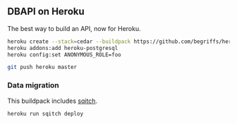## DBAPI on Heroku

The best way to build an API, now for Heroku.

```sh
heroku create --stack=cedar --buildpack https://github.com/begriffs/heroku-dbapi.git
heroku addons:add heroku-postgresql
heroku config:set ANONYMOUS_ROLE=foo

git push heroku master
```

### Data migration

This buildpack includes [sqitch](http://sqitch.org).

```sh
heroku run sqitch deploy
```
